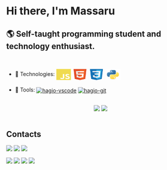 # Hi there, I'm Massaru

🌎 Self-taught programming student and technology enthusiast.
---
 <br>
<div style="display: inline">
<ul><li> 🌱 Technologies:  <a href='https://www.javascript.com'><img align="center" alt="hagio-Js" height="30" width="40" src="https://raw.githubusercontent.com/devicons/devicon/master/icons/javascript/javascript-plain.svg"></a>
<!--   <img align="center" alt="hagio-Ts" height="30" width="40" src="https://raw.githubusercontent.com/devicons/devicon/master/icons/typescript/typescript-plain.svg"> -->
<!--   <img align="center" alt="hagio-React" height="30" width="40" src="https://raw.githubusercontent.com/devicons/devicon/master/icons/react/react-original.svg"> -->
  <a href='https://www.w3schools.com'><img align="center" alt="hagio-HTML" height="30" width="40" src="https://raw.githubusercontent.com/devicons/devicon/master/icons/html5/html5-original.svg"></a>
  <a href='https://www.w3schools.com'><img align="center" alt="hagio-CSS" height="30" width="40" src="https://raw.githubusercontent.com/devicons/devicon/master/icons/css3/css3-original.svg"></a>
  <a href='https://www.python.org'><img align="center" alt="hagio-Python" height="30" width="40" src="https://raw.githubusercontent.com/devicons/devicon/master/icons/python/python-original.svg"></a>
<!--   <img align="center" alt="hagio-Csharp" height="30" width="40" src="https://raw.githubusercontent.com/devicons/devicon/master/icons/csharp/csharp-original.svg"> -->
<!--   <img align="right" alt="hagio-pic" height="150" style="border-radius:50px;" src="https://media.discordapp.net/attachments/639956127056134178/890373478988013628/Publicacoes_Instagram_1_1.png?width=676&height=676"> -->
  </li>
  <br>
  <li> 🧰 Tools: <a href='https://code.visualstudio.com'><img align="center" alt="hagio-vscode" height="30" width="40" src="https://cdn.jsdelivr.net/gh/devicons/devicon/icons/vscode/vscode-original.svg"></a>
    <a href='https://git-scm.com'><img align="center" alt="hagio-git" height="30" width="40" src="https://cdn.jsdelivr.net/gh/devicons/devicon/icons/git/git-original.svg"></a>
  
  </li>
  </ul>
</div>

<br>


<div align="center">
  <img height="180em" src="https://github-readme-stats.vercel.app/api?username=hagiomassaru&show_icons=true&theme=dark&include_all_commits=true&count_private=true"/>
  <img height="180em" src="https://github-readme-stats.vercel.app/api/top-langs/?username=hagiomassaru&layout=compact&langs_count=7&theme=dark"/>
</div>
  
<br>
  
## Contacts
  
<div> 
  
  <a href="https://www.youtube.com/channel/UCrT0r1_6a3Jz-IAKCfROBYQ" target="_blank"><img src="https://img.shields.io/badge/YouTube-FF0000?style=for-the-badge&logo=youtube&logoColor=white" target="_blank"></a>
  <a href="https://twitter.com/MezakiHagio" target="_blank"><img src="https://img.shields.io/badge/Twitter-1DA1F2?style=for-the-badge&logo=twitter&logoColor=white" /></a>
  <a href="https://www.instagram.com/massaruhagio/" target="_blank"><img src="https://img.shields.io/badge/-Instagram-%23E4405F?style=for-the-badge&logo=instagram&logoColor=white" target="_blank"></a>
<!--  	<a href="https://www.twitch.tv/" target="_blank"><img src="https://img.shields.io/badge/Twitch-9146FF?style=for-the-badge&logo=twitch&logoColor=white" target="_blank"></a> -->
  <a href = "mailto:massaruhagiopro@gmail.com"><img src="https://img.shields.io/badge/-Gmail-%23333?style=for-the-badge&logo=gmail&logoColor=white" target="_blank"></a>
  <a href="https://www.linkedin.com/in/massaru-hagio/" target="_blank"><img src="https://img.shields.io/badge/-LinkedIn-%230077B5?style=for-the-badge&logo=linkedin&logoColor=white" target="_blank"></a>
  <a href="https://steamcommunity.com/id/mezakigame" target="_blank"><img src="https://img.shields.io/badge/Steam-000000?style=for-the-badge&logo=steam&logoColor=white" target="_blank"></a>
  <a href="https://www.facebook.com/massaruhagio" target="_blank"><img src="https://img.shields.io/static/v1?label=Facebook&message=Follow&color=4064ac&style=for-the-badge&logo=facebook" /></a>

  
<!--
O site dessas imagens foi https://dev.to/envoy_/150-badges-for-github-pnk    

-->
 
<!--   ![Snake animation](https://github.com/rafaballerini/rafaballerini/blob/output/github-contribution-grid-snake.svg) -->
 
</div>
  
  
  
<!--
Esee README.md foi feito com base no videoa da "https://github.com/rafaballerini/rafaballerini/blob/main/README.md?plain=1"
 e do video "https://www.youtube.com/watch?v=TsaLQAetPLU"
    
obs: icones podemos encontrar no https://devicon.dev

-->
<!--
**hagiomassaru/hagiomassaru** is a ✨ _special_ ✨ repository because its `README.md` (this file) appears on your GitHub profile.

Here are some ideas to get you started:

- 🔭 I’m currently working on ...
- 🌱 I’m currently learning ...
- 👯 I’m looking to collaborate on ...
- 🤔 I’m looking for help with ...
- 💬 Ask me about ...
- 📫 How to reach me: ...
- 😄 Pronouns: ...
- ⚡ Fun fact: ...
-->
